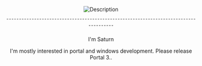 <p align="center">
  <img src="https://github.com/satucat/satucat/blob/main/jiggywithit.gif?raw=true" alt="Description" />
</p>

<p align="center">
  ¯¯¯¯¯¯¯¯¯¯¯¯¯¯¯¯¯¯¯¯¯¯¯¯¯¯¯¯¯¯¯¯¯¯¯¯¯¯¯¯¯¯¯¯¯¯¯¯¯¯¯¯¯¯¯¯¯¯¯¯¯¯¯¯¯¯¯¯¯¯¯¯¯¯¯¯¯¯¯¯¯¯¯¯¯
</p>

<p align="center">
  I'm Saturn
</p>
<p align="center">
  I'm mostly interested in portal and windows development. Please release Portal 3..
</p>
